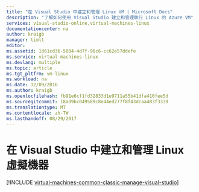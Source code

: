 ```yaml
---
title: "在 Visual Studio 中建立和管理 Linux VM | Microsoft Docs"
description: "了解如何使用 Visual Studio 建立和管理執行 Linux 的 Azure VM"
services: visual-studio-online,virtual-machines-linux
documentationcenter: na
author: kraigb
manager: timlt
editor: 
ms.assetid: 1d61cd36-5004-4d7f-96c6-cc62e57ddefe
ms.service: virtual-machines-linux
ms.devlang: multiple
ms.topic: article
ms.tgt_pltfrm: vm-linux
ms.workload: na
ms.date: 12/09/2016
ms.author: kraigb
ms.openlocfilehash: fb91e6cf1fd32833d1e9711a55b41dfa410fee5d
ms.sourcegitcommit: 18ad9bc049589c8e44ed277f8f43dcaa483f3339
ms.translationtype: MT
ms.contentlocale: zh-TW
ms.lasthandoff: 08/29/2017
---
```

# <a name="create-and-manage-linux-virtual-machines-in-visual-studio"></a>在 Visual Studio 中建立和管理 Linux 虛擬機器
[!INCLUDE [virtual-machines-common-classic-manage-visual-studio](../../../../includes/virtual-machines-common-classic-manage-visual-studio.md)]

